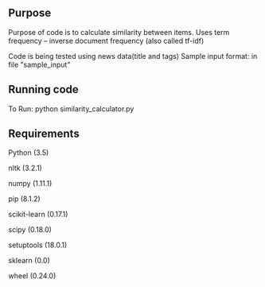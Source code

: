 
## Purpose
Purpose of code is to calculate similarity between items. Uses term frequency – inverse document frequency (also called tf-idf)

Code is being tested using news data(title and tags)
Sample input format: in file "sample_input" 

## Running code

To Run: python similarity_calculator.py

## Requirements

Python (3.5)

nltk (3.2.1)

numpy (1.11.1)

pip (8.1.2)

scikit-learn (0.17.1)

scipy (0.18.0)

setuptools (18.0.1)

sklearn (0.0)

wheel (0.24.0)
